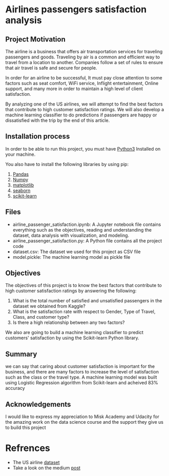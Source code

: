 # Airlines passengers satisfaction analysis

## Project Motivation
The airline is a business that offers air transportation services for traveling passengers and goods. Traveling by air is a common and efficient way to travel from a location to another. Companies follow a set of rules to ensure that air travel is safe and secure for people.

In order for an airline to be successful, It must pay close attention to some factors such as seat comfort, WiFi service, Inflight entertainment, Online support, and many more in order to maintain a high level of client satisfaction.

By analyzing one of the US airlines, we will attempt to find the best factors that contribute to high customer satisfaction ratings. We will also develop a machine learning classifier to do predictions if passengers are happy or dissatisfied with the trip by the end of this article.

## Installation process 
In order to be able to run this project, you must have [Python3](https://www.python.org/) Installed on your machine. 

You also have to install the following libraries by using pip:
  1. [Pandas](https://pypi.org/project/pandas/)
  2. [Numpy](https://pypi.org/project/numpy/)
  3. [matplotlib](https://pypi.org/project/matplotlib/)
  4. [seaborn](https://pypi.org/project/seaborn/)
  5. [scikit-learn](https://pypi.org/project/scikit-learn/)

## Files 
* airline_passenger_satisfaction.ipynb: A Jupyter notebook file contains everything such as the objectives, reading and understanding the dataset, data analysis with visualization, and modeling.
* airline_passenger_satisfaction.py: A Python file contains all the project code
* dataset.csv: The dataset we used for this project as CSV file
* model.pickle: The machine learning model as pickle file

## Objectives
The objectives of this project is to know the best factors that contribute to high customer satisfaction ratings by answering the following:
  1. What is the total number of satisfied and unsatisfied passengers in the dataset we obtained from Kaggle?
  2. What is the satisfaction rate with respect to Gender, Type of Travel, Class, and customer type?
  3. Is there a high relationship between any two factors?

We also are going to build a machine learning classifier to predict customers' satisfaction by using the Scikit-learn Python library.


## Summary 
we can say that caring about customer satisfaction is important for the business, and there are many factors to increase the level of satisfaction such as the class or the travel type. A machine learning model was built using Logistic Regression algorithm from Scikit-learn and acheived 83% accuracy 

## Acknowledgements
I would like to express my appreciation to Misk Academy and Udacity for the amazing work on the data science course and the support they give us to build this project

# Refrences
* The US airline [dataset](https://www.kaggle.com/johndddddd/customer-satisfaction)
* Take a look on the medium [post](https://medium.com/@murtada.altarouti/analyze-and-build-a-classifier-based-on-airlines-passengers-satisfaction-d98efcc5932)  
